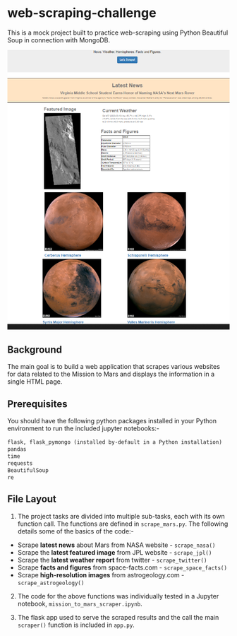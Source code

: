 # web-scraping-challenge
This is a mock project built to practice web-scraping using Python Beautiful Soup in connection with MongoDB.

<p align="center">
  <img src="/mission_to_mars/screenshots/screen_capture3.PNG">
</p>

## Background

The main goal is to build a web application that scrapes various websites for data related to the Mission to Mars and displays the information in a single HTML page.

## Prerequisites
You should have the following python packages installed in your Python environment to run the included jupyter notebooks:-
```
flask, flask_pymongo (installed by-default in a Python installation)
pandas
time
requests
BeautifulSoup
re
```

## File Layout

1. The project tasks are divided into multiple sub-tasks, each with its own function call. The functions are defined in ```scrape_mars.py```. The following details some of the basics of the code:-
* Scrape **latest news** about Mars from NASA website - ```scrape_nasa()```
* Scrape the **latest featured image** from JPL website - ```scrape_jpl()```
* Scrape the **latest weather report** from twitter - ```scrape_twitter()```
* Scrape **facts and figures** from space-facts.com - ```scrape_space_facts()```
* Scrape **high-resolution images** from astrogeology.com - ```scrape_astrogeology()```

2. The code for the above functions was individually tested in a Jupyter notebook, ```mission_to_mars_scraper.ipynb```.

3. The flask app used to serve the scraped results and the call the main ```scraper()``` function is included in ```app.py```.
